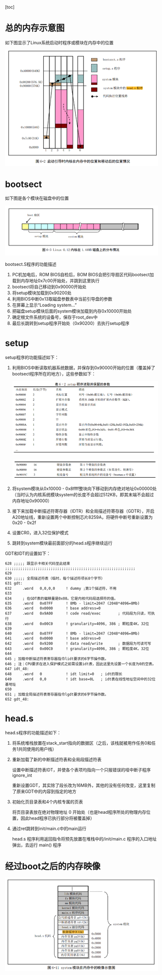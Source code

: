 [toc]

# 总的内存示意图

如下图显示了Linux系统启动时程序或模块在内存中的位置

![](../images/os/image-20200520094406115.png)



# bootsect

如下图是各个模块在磁盘中的位置

![](../images/os/image-20200520095008243.png)

bootsect.S程序的功能描述

1. PC机加电后，ROM BIOS自检后，BOM BIOS会把引导扇区代码bootsect加载到内存地址0x7c00开始处，并跳到这里执行
2. bootsect将自己移动到0x90000开始处
3. 将setup模块加载到0x90200处
4. 利用BIOS中断0x13取磁盘参数表中当前引导盘的参数
5. 在屏幕上显示“Loading system...”
6. 把磁盘setup模块后面的system模块加载到内存0x10000开始处
7. 确定根文件系统的设备号，保存于root_dev中
8. 最后长跳转到setup程序开始处（0x90200）去执行setup程序



# setup

setup程序的功能描述如下：

1. 利用BIOS中断读取机器系统数据，并保存到0x90000开始的位置（覆盖掉了bootsect程序所在的地方），这些参数如下：

   ![](../images/os/image-20200520145527379.png)

   ![](../images/os/image-20200520145542628.png)

2. 将system模块从0x10000 - 0x8ffff整块向下移动到内存绝对地址0x00000处（当时认为内核系统模块system的长度不会超过512KB，即其末端不会超过内存地址0x90000）
3. 接下来加载中断描述符寄存器（IDTR）和全局描述符寄存器（GDTR），开启A20地址线，重新设置两个中断控制芯片8259A，将硬件中断号重新设置为0x20 - 0x2f
4. 设置CR0，进入32位保护模式
5. 跳转到system模块最前面部分的head.s程序继续运行

GDT和IDT的设置如下：

```assembly
628 ;;;;; 跟显示卡相关代码至此结束 ;;;;;;;;;;;;;;;;;;;;;;;;;;;;;;;;;;;;;;;;;;;;;;;;;;;;;;;;;;;;
629 
630 ;;;;; 全局描述符表（临时，每个描述符项长8个字节）
631 gdt:
632     .word   0,0,0,0     ! dummy ;第1个描述符，不用
633 
634     ; 在GDT表的偏移量是0x08。它是内核代码段选择符的值。
635     .word   0x07FF      ! 8Mb - limit=2047 (2048*4096=8Mb)
636     .word   0x0000      ! base address=0
637     .word   0x9A00      ! code read/exec        ; 代码段为只读，可执行
638     .word   0x00C0      ! granularity=4096, 386 ; 颗粒度4K，32位
639 
640     .word   0x07FF      ! 8Mb - limit=2047 (2048*4096=8Mb)
641     .word   0x0000      ! base address=0
642     .word   0x9200      ! data read/write       ; 数据段为可读可写
643     .word   0x00C0      ! granularity=4096, 386 ; 颗粒度4K，32位
644 
645 ; 加载中断描述符表寄存器指令lidt要求的6字节操作数。
646 ; 注：CPU要求在进入保护模式之前需设置idt表，因此这里先设置一个长度为0的空表。
647 idt_48:
648     .word   0           ! idt limit=0   ; idt的限长
649     .word   0,0         ! idt base=0L   ; idt表在线性地址空间中的32位基地址
650 
651 ; 加载全局描述符表寄存器指令lgdt要求的6字节操作数。
652 gdt_48:
```



# head.s

head.s程序的功能描述如下：

1. 将系统堆栈放置在stack_start指向的数据区（之后，该栈就被用作任务0和任务1共同使用的用户栈）

2. 重新加载了新的中断描述符表和全局段描述符表

   设置中断描述符表IDT，并使各个表项均指向一个只报错误的哑中断子程序 ignore_int

   重新设置GDT，其实除了段长改为16MB外，其他的没有任何改变，这里复制了原来GDT中的内容到指定的地方

3. 初始化页目录表和4个内核专属的页表

   将页目录表放在绝对物理地址 0 开始处（也是head程序所处的物理内存位置，因此head程序已执行部分将被覆盖掉）  

4. 通过ret跳转到init/main.c中的main运行

   head.s 程序利用返回指令将预先放置在堆栈中的/init/main.c 程序的入口地址弹出，去运行 main()
   程序  

# 经过boot之后的内存映像

![image-20200520171432523](../images/os/image-20200520171432523.png)

